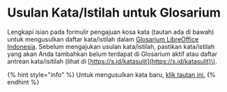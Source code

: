 # Usulan Kata/Istilah untuk Glosarium

Lengkapi isian pada formulir pengajuan kosa kata \(tautan ada di bawah\) untuk mengusulkan daftar kata/istilah dalam [Glosarium LibreOffice Indonesia](https://glosarium.libreoffice.id). Sebelum mengajukan usulan kata/istilah, pastikan kata/istilah yang akan Anda tambahkan belum terdapat di Glosarium aktif atau daftar antrean kata/isitilah \(lihat di [https://s.id/katasulit](https://s.id/katasulit)\).

{% hint style="info" %}
Untuk mengusulkan kata baru, [klik tautan ini.](https://docs.google.com/forms/d/e/1FAIpQLSd9Rmx-n3IJsexHfX2Uu590UziIAgLUtdrCWnx7R3Bc9ld7XQ/viewform)
{% endhint %}



